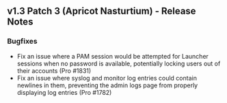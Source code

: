 ## v1.3 Patch 3 (Apricot Nasturtium) - Release Notes

### Bugfixes

- Fix an issue where a PAM session would be attempted for Launcher sessions when no password is available, potentially locking users out of their accounts (Pro #1831)
- Fix an issue where syslog and monitor log entries could contain newlines in them, preventing the admin logs page from properly displaying log entries (Pro #1782)
